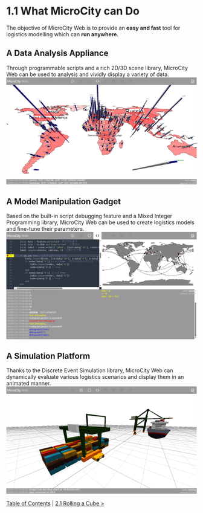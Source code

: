 # 1.1 What MicroCity can Do
The objective of MicroCity Web is to provide an **easy and fast** tool for logistics modelling which can **run anywhere**.

## A Data Analysis Appliance 
Through programmable scripts and a rich 2D/3D scene library, MicroCity Web can be used to analysis and vividly display a variety of data.
![data visualization](./img/data_visulization.png)

## A Model Manipulation Gadget
Based on the built-in script debugging feature and a Mixed Integer Programming library, MicroCity Web can be used to create logistics models and fine-tune their parameters.
![model analysis](./img/network_analysis.png)

## A Simulation Platform
Thanks to the Discrete Event Simulation library, MicroCity Web can dynamically evaluate various logistics scenarios and display them in an animated manner.
![terminal simulation](./img/terminal_simulation.apng)

[Table of Contents](readme.md) | [2.1 Rolling a Cube >](2.1_rolling_a_cube.md)